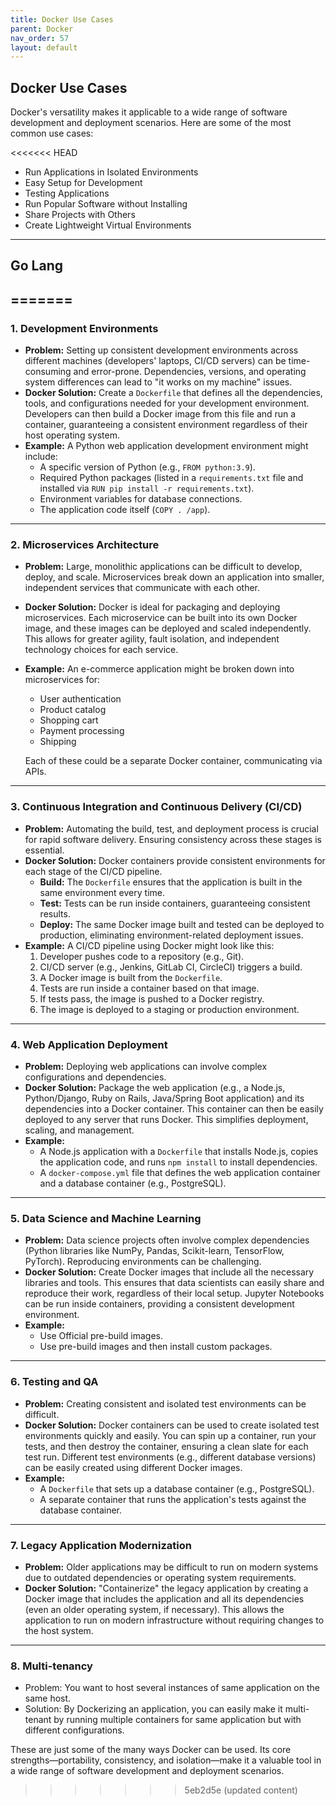 ```yaml
---
title: Docker Use Cases
parent: Docker
nav_order: 57
layout: default
---
```


## Docker Use Cases

Docker's versatility makes it applicable to a wide range of software development and deployment scenarios. Here are some of the most common use cases:

<<<<<<< HEAD

- Run Applications in Isolated Environments
- Easy Setup for Development
- Testing Applications
- Run Popular Software without Installing
- Share Projects with Others
- Create Lightweight Virtual Environments

---

## Go Lang

## =======

### 1. Development Environments

- **Problem:** Setting up consistent development environments across different machines (developers' laptops, CI/CD servers) can be time-consuming and error-prone. Dependencies, versions, and operating system differences can lead to "it works on my machine" issues.
- **Docker Solution:** Create a `Dockerfile` that defines all the dependencies, tools, and configurations needed for your development environment. Developers can then build a Docker image from this file and run a container, guaranteeing a consistent environment regardless of their host operating system.
- **Example:** A Python web application development environment might include:
  - A specific version of Python (e.g., `FROM python:3.9`).
  - Required Python packages (listed in a `requirements.txt` file and installed via `RUN pip install -r requirements.txt`).
  - Environment variables for database connections.
  - The application code itself (`COPY . /app`).

---

### 2. Microservices Architecture

- **Problem:** Large, monolithic applications can be difficult to develop, deploy, and scale. Microservices break down an application into smaller, independent services that communicate with each other.
- **Docker Solution:** Docker is ideal for packaging and deploying microservices. Each microservice can be built into its own Docker image, and these images can be deployed and scaled independently. This allows for greater agility, fault isolation, and independent technology choices for each service.
- **Example:** An e-commerce application might be broken down into microservices for:

  - User authentication
  - Product catalog
  - Shopping cart
  - Payment processing
  - Shipping

  Each of these could be a separate Docker container, communicating via APIs.

---

### 3. Continuous Integration and Continuous Delivery (CI/CD)

- **Problem:** Automating the build, test, and deployment process is crucial for rapid software delivery. Ensuring consistency across these stages is essential.
- **Docker Solution:** Docker containers provide consistent environments for each stage of the CI/CD pipeline.
  - **Build:** The `Dockerfile` ensures that the application is built in the same environment every time.
  - **Test:** Tests can be run inside containers, guaranteeing consistent results.
  - **Deploy:** The same Docker image built and tested can be deployed to production, eliminating environment-related deployment issues.
- **Example:** A CI/CD pipeline using Docker might look like this:
  1.  Developer pushes code to a repository (e.g., Git).
  2.  CI/CD server (e.g., Jenkins, GitLab CI, CircleCI) triggers a build.
  3.  A Docker image is built from the `Dockerfile`.
  4.  Tests are run inside a container based on that image.
  5.  If tests pass, the image is pushed to a Docker registry.
  6.  The image is deployed to a staging or production environment.

---

### 4. Web Application Deployment

- **Problem:** Deploying web applications can involve complex configurations and dependencies.
- **Docker Solution:** Package the web application (e.g., a Node.js, Python/Django, Ruby on Rails, Java/Spring Boot application) and its dependencies into a Docker container. This container can then be easily deployed to any server that runs Docker. This simplifies deployment, scaling, and management.
- **Example:**
  - A Node.js application with a `Dockerfile` that installs Node.js, copies the application code, and runs `npm install` to install dependencies.
  - A `docker-compose.yml` file that defines the web application container and a database container (e.g., PostgreSQL).

---

### 5. Data Science and Machine Learning

- **Problem:** Data science projects often involve complex dependencies (Python libraries like NumPy, Pandas, Scikit-learn, TensorFlow, PyTorch). Reproducing environments can be challenging.
- **Docker Solution:** Create Docker images that include all the necessary libraries and tools. This ensures that data scientists can easily share and reproduce their work, regardless of their local setup. Jupyter Notebooks can be run inside containers, providing a consistent development environment.
- **Example:**
  - Use Official pre-build images.
  - Use pre-build images and then install custom packages.

---

### 6. Testing and QA

- **Problem:** Creating consistent and isolated test environments can be difficult.
- **Docker Solution:** Docker containers can be used to create isolated test environments quickly and easily. You can spin up a container, run your tests, and then destroy the container, ensuring a clean slate for each test run. Different test environments (e.g., different database versions) can be easily created using different Docker images.
- **Example:**
  - A `Dockerfile` that sets up a database container (e.g., PostgreSQL).
  - A separate container that runs the application's tests against the database container.

---

### 7. Legacy Application Modernization

- **Problem:** Older applications may be difficult to run on modern systems due to outdated dependencies or operating system requirements.
- **Docker Solution:** "Containerize" the legacy application by creating a Docker image that includes the application and all its dependencies (even an older operating system, if necessary). This allows the application to run on modern infrastructure without requiring changes to the host system.

---

### 8. Multi-tenancy

- Problem: You want to host several instances of same application on the same host.
- Solution: By Dockerizing an application, you can easily make it multi-tenant by running multiple containers for same application but with different configurations.

These are just some of the many ways Docker can be used. Its core strengths—portability, consistency, and isolation—make it a valuable tool in a wide range of software development and deployment scenarios.

> > > > > > > 5eb2d5e (updated content)
